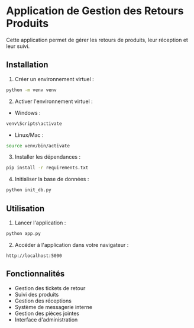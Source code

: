 # Application de Gestion des Retours Produits

Cette application permet de gérer les retours de produits, leur réception et leur suivi.

## Installation

1. Créer un environnement virtuel :
```bash
python -m venv venv
```

2. Activer l'environnement virtuel :
- Windows :
```bash
venv\Scripts\activate
```
- Linux/Mac :
```bash
source venv/bin/activate
```

3. Installer les dépendances :
```bash
pip install -r requirements.txt
```

4. Initialiser la base de données :
```bash
python init_db.py
```

## Utilisation

1. Lancer l'application :
```bash
python app.py
```

2. Accéder à l'application dans votre navigateur :
```
http://localhost:5000
```

## Fonctionnalités

- Gestion des tickets de retour
- Suivi des produits
- Gestion des réceptions
- Système de messagerie interne
- Gestion des pièces jointes
- Interface d'administration 